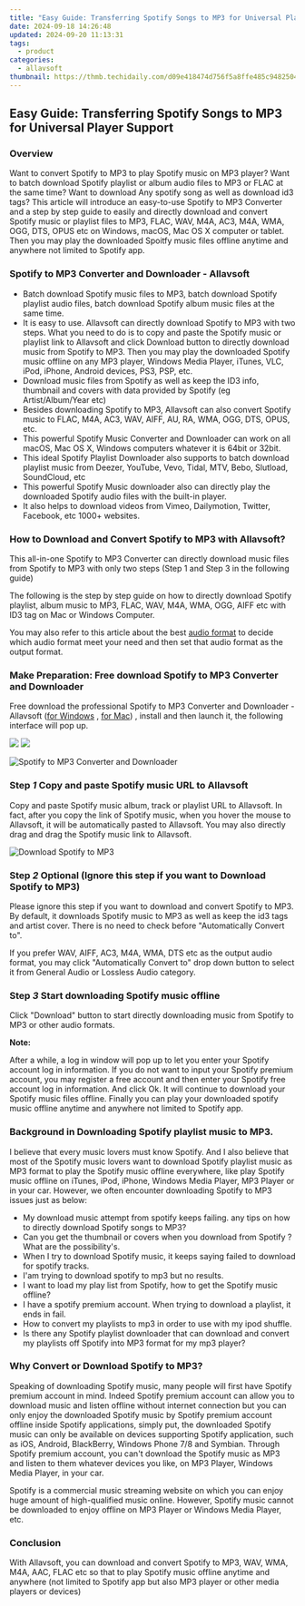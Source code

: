 ```yaml
---
title: "Easy Guide: Transferring Spotify Songs to MP3 for Universal Player Support"
date: 2024-09-18 14:26:48
updated: 2024-09-20 11:13:31
tags:
  - product
categories:
  - allavsoft
thumbnail: https://thmb.techidaily.com/d09e418474d756f5a8ffe485c9482504fd4de6868009955288d3f3888a8492e7.jpg
---
```


## Easy Guide: Transferring Spotify Songs to MP3 for Universal Player Support

### Overview

Want to convert Spotify to MP3 to play Spotify music on MP3 player? Want to batch download Spotify playlist or album audio files to MP3 or FLAC at the same time? Want to download Any spotify song as well as download id3 tags? This article will introduce an easy-to-use Spotify to MP3 Converter and a step by step guide to easily and directly download and convert Spotify music or playlist files to MP3, FLAC, WAV, M4A, AC3, M4A, WMA, OGG, DTS, OPUS etc on Windows, macOS, Mac OS X computer or tablet. Then you may play the downloaded Spoitfy music files offline anytime and anywhere not limited to Spotify app.

### Spotify to MP3 Converter and Downloader - Allavsoft

* Batch download Spotify music files to MP3, batch download Spotify playlist audio files, batch download Spotify album music files at the same time.
* It is easy to use. Allavsoft can directly download Spotify to MP3 with two steps. What you need to do is to copy and paste the Spotify music or playlist link to Allavsoft and click Download button to directly download music from Spotify to MP3\. Then you may play the downloaded Spotify music offline on any MP3 player, Windows Media Player, iTunes, VLC, iPod, iPhone, Android devices, PS3, PSP, etc.
* Download music files from Spotify as well as keep the ID3 info, thumbnail and covers with data provided by Spotify (eg Artist/Album/Year etc)
* Besides downloading Spotify to MP3, Allavsoft can also convert Spotify music to FLAC, M4A, AC3, WAV, AIFF, AU, RA, WMA, OGG, DTS, OPUS, etc.
* This powerful Spotify Music Converter and Downloader can work on all macOS, Mac OS X, Windows computers whatever it is 64bit or 32bit.
* This ideal Spotify Playlist Downloader also supports to batch download playlist music from Deezer, YouTube, Vevo, Tidal, MTV, Bebo, Slutload, SoundCloud, etc
* This powerful Spotify Music downloader also can directly play the downloaded Spotify audio files with the built-in player.
* It also helps to download videos from Vimeo, Dailymotion, Twitter, Facebook, etc 1000+ websites.

### How to Download and Convert Spotify to MP3 with Allavsoft?

This all-in-one Spotify to MP3 Converter can directly download music files from Spotify to MP3 with only two steps (Step 1 and Step 3 in the following guide)

The following is the step by step guide on how to directly download Spotify playlist, album music to MP3, FLAC, WAV, M4A, WMA, OGG, AIFF etc with ID3 tag on Mac or Windows Computer.

You may also refer to this article about the best [audio format](https://fixthephoto.com/best-audio-format.html "Video Editor") to decide which audio format meet your need and then set that audio format as the output format.

### Make Preparation: Free download Spotify to MP3 Converter and Downloader

Free download the professional Spotify to MP3 Converter and Downloader - Allavsoft ([for Windows](https://tools.techidaily.com/allavsoft/products/) , [for Mac](https://tools.techidaily.com/allavsoft/products/)) , install and then launch it, the following interface will pop up.

[![](https://www.allavsoft.com/how-to/../images/how-to/free-download-win.jpg)](https://tools.techidaily.com/allavsoft/products/) [![](https://www.allavsoft.com/how-to/../images/how-to/free-download-mac.jpg)](https://tools.techidaily.com/allavsoft/products/)

![Spotify to MP3 Converter and Downloader](https://www.allavsoft.com/how-to/../images/allavsoft/screen-shot-600.jpg)

### Step _1_ Copy and paste Spotify music URL to Allavsoft

Copy and paste Spotify music album, track or playlist URL to Allavsoft. In fact, after you copy the link of Spotify music, when you hover the mouse to Allavsoft, it will be automatically pasted to Allavsoft. You may also directly drag and drag the Spotify music link to Allavsoft.

![Download Spotify to MP3](https://www.allavsoft.com/how-to/../images/how-to/spotify-to-mp3/download-and-convert-spotify-to-mp3.jpg)

### Step _2_ Optional (Ignore this step if you want to Download Spotify to MP3)

Please ignore this step if you want to download and convert Spotify to MP3\. By default, it downloads Spotify music to MP3 as well as keep the id3 tags and artist cover. There is no need to check before "Automatically Convert to".

If you prefer WAV, AIFF, AC3, M4A, WMA, DTS etc as the output audio format, you may click "Automatically Convert to" drop down button to select it from General Audio or Lossless Audio category.

### Step _3_ Start downloading Spotify music offline

Click "Download" button to start directly downloading music from Spotify to MP3 or other audio formats.

**Note:**

After a while, a log in window will pop up to let you enter your Spotify account log in information. If you do not want to input your Spotify premium account, you may register a free account and then enter your Spotify free account log in information. And click Ok. It will continue to download your Spotify music files offline. Finally you can play your downloaded spotify music offline anytime and anywhere not limited to Spotify app.

### Background in Downloading Spotify playlist music to MP3.

I believe that every music lovers must know Spotify. And I also believe that most of the Spotify music lovers want to download Spotify playlist music as MP3 format to play the Spotify music offline everywhere, like play Spotify music offline on iTunes, iPod, iPhone, Windows Media Player, MP3 Player or in your car. However, we often encounter downloading Spotify to MP3 issues just as below:

* My download music attempt from spotify keeps failing. any tips on how to directly download Spotify songs to MP3?
* Can you get the thumbnail or covers when you download from Spotify ? What are the possibility's.
* When I try to download Spotify music, it keeps saying failed to download for spotify tracks.
* I'am trying to download spotify to mp3 but no results.
* I want to load my play list from Spotify, how to get the Spotify music offline?
* I have a spotify premium account. When trying to download a playlist, it ends in fail.
* How to convert my playlists to mp3 in order to use with my ipod shuffle.
* Is there any Spotify playlist downloader that can download and convert my playlists off Spotify into MP3 format for my mp3 player?

### Why Convert or Download Spotify to MP3?

Speaking of downloading Spotify music, many people will first have Spotify premium account in mind. Indeed Spotify premium account can allow you to download music and listen offline without internet connection but you can only enjoy the downloaded Spotify music by Spotify premium account offline inside Spotify applications, simply put, the downloaded Spotify music can only be available on devices supporting Spotify application, such as iOS, Android, BlackBerry, Windows Phone 7/8 and Symbian. Through Spotify premium account, you can't download the Spotify music as MP3 and listen to them whatever devices you like, on MP3 Player, Windows Media Player, in your car.

Spotify is a commercial music streaming website on which you can enjoy huge amount of high-qualified music online. However, Spotify music cannot be downloaded to enjoy offline on MP3 Player or Windows Media Player, etc.

### Conclusion

With Allavsoft, you can download and convert Spotify to MP3, WAV, WMA, M4A, AAC, FLAC etc so that to play Spotify music offline anytime and anywhere (not limited to Spotify app but also MP3 player or other media players or devices)

<ins class="adsbygoogle"
     style="display:block"
     data-ad-format="autorelaxed"
     data-ad-client="ca-pub-7571918770474297"
     data-ad-slot="1223367746"></ins>



<ins class="adsbygoogle"
     style="display:block"
     data-ad-client="ca-pub-7571918770474297"
     data-ad-slot="8358498916"
     data-ad-format="auto"
     data-full-width-responsive="true"></ins>
